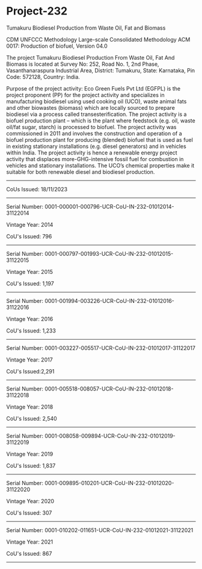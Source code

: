 # Project-232
Tumakuru Biodiesel Production from Waste Oil, Fat and Biomass

CDM UNFCCC Methodology Large-scale Consolidated Methodology
ACM 0017: Production of biofuel, Version 04.0

The project Tumakuru Biodiesel Production From Waste Oil, Fat And Biomass is located at
Survey No: 252, Road No. 1, 2nd Phase, Vasanthanaraspura Industrial Area, District: Tumakuru,
State: Karnataka, Pin Code: 572128, Country: India.

Purpose of the project activity:
Eco Green Fuels Pvt Ltd (EGFPL) is the project proponent (PP) for the project activity and
specializes in manufacturing biodiesel using used cooking oil (UCO), waste animal fats and other
biowastes (biomass) which are locally sourced to prepare biodiesel via a process called
transesterification. The project activity is a biofuel production plant – which is the plant where
feedstock (e.g. oil, waste oil/fat sugar, starch) is processed to biofuel.
The project activity was commissioned in 2011 and involves the construction and operation of a
biofuel production plant for producing (blended) biofuel that is used as fuel in existing stationary
installations (e.g. diesel generators) and in vehicles within India. The project activity is hence a
renewable energy project activity that displaces more-GHG-intensive fossil fuel for combustion
in vehicles and stationary installations. The UCO’s chemical properties make it suitable for both
renewable diesel and biodiesel production. 
____________________
CoUs Issued: 18/11/2023
____________
Serial Number: 0001-000001-000796-UCR-CoU-IN-232-01012014-31122014

Vintage Year: 2014

CoU's Issued: 796
______________
Serial Number: 0001-000797-001993-UCR-CoU-IN-232-01012015-31122015

Vintage Year: 2015

CoU's Issued: 1,197
_____________________
Serial Number: 0001-001994-003226-UCR-CoU-IN-232-01012016-31122016

Vintage Year: 2016

CoU's Issued: 1,233
_____________________
Serial Number: 0001-003227-005517-UCR-CoU-IN-232-01012017-31122017

Vintage Year: 2017

CoU's Issued:2,291
_________________________
Serial Number: 0001-005518-008057-UCR-CoU-IN-232-01012018-31122018

Vintage Year: 2018

CoU's Issued: 2,540
____________________
Serial Number: 0001-008058-009894-UCR-CoU-IN-232-01012019-31122019

Vintage Year: 2019

CoU's Issued: 1,837
________________________
Serial Number: 0001-009895-010201-UCR-CoU-IN-232-01012020-31122020

Vintage Year: 2020

CoU's Issued: 307
__________________________
Serial Number: 0001-010202-011651-UCR-CoU-IN-232-01012021-31122021

Vintage Year: 2021

CoU's Issued: 867
____________________________

